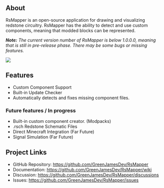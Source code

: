 ## About

RsMapper is an open-source application for drawing and visualizing redstone circuitry. RsMapper has the ability to detect and use custom components, meaning that modded blocks can be represented.

***Note:*** *The current version number of RsMapper is below 1.0.0.0, meaning that is still in pre-release phase. There may be some bugs or missing features.*

![](https://user-images.githubusercontent.com/39837353/84084412-0e238f00-a9a9-11ea-94ac-8c0b68fc69f8.PNG)

## Features

- Custom Component Support
- Built-in Update Checker
- Automatically detects and fixes missing component files.

### Future features / In progress

- Built-in custom component creator. (Modpacks)
- .rsch Redstone Schematic Files
- Direct Minecraft Integration (Far Future)
- Signal Simulation (Far Future)

## Project Links

- GitHub Repository: https://github.com/GreenJamesDev/RsMapper
- Documentation: https://github.com/GreenJamesDev/RsMapper/wiki
- Discussion: https://github.com/GreenJamesDev/RsMapper/discussions
- Issues: https://github.com/GreenJamesDev/RsMapper/issues
